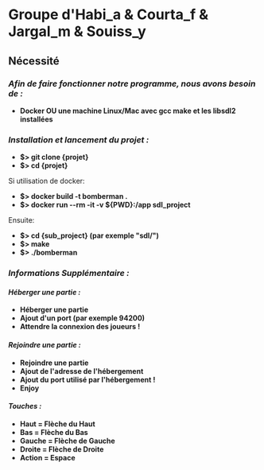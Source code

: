 # Groupe d'Habi_a & Courta_f & Jargal_m & Souiss_y

## Nécessité

### _Afin de faire fonctionner notre programme, nous avons besoin de :_

- **Docker OU une machine Linux/Mac avec gcc make et les libsdl2 installées**

### _Installation et lancement du projet :_

- **$> git clone {projet}**
- **$> cd {projet}**

Si utilisation de docker:
- **$> docker build -t bomberman .**
- **$> docker run --rm -it -v ${PWD}:/app sdl_project**

Ensuite:
- **$> cd {sub_project} (par exemple "sdl/")**
- **$> make**
- **$> ./bomberman**

### _Informations Supplémentaire :_

#### _Héberger une partie :_

- **Héberger une partie**
- **Ajout d'un port (par exemple 94200)**
- **Attendre la connexion des joueurs !**

#### _Rejoindre une partie :_

- **Rejoindre une partie**
- **Ajout de l'adresse de l'hébergement**
- **Ajout du port utilisé par l'hébergement !**
- **Enjoy**

#### _Touches :_

- **Haut = Flèche du Haut**
- **Bas = Flèche du Bas**
- **Gauche = Flèche de Gauche** 
- **Droite = Flèche de Droite** 
- **Action = Espace**
